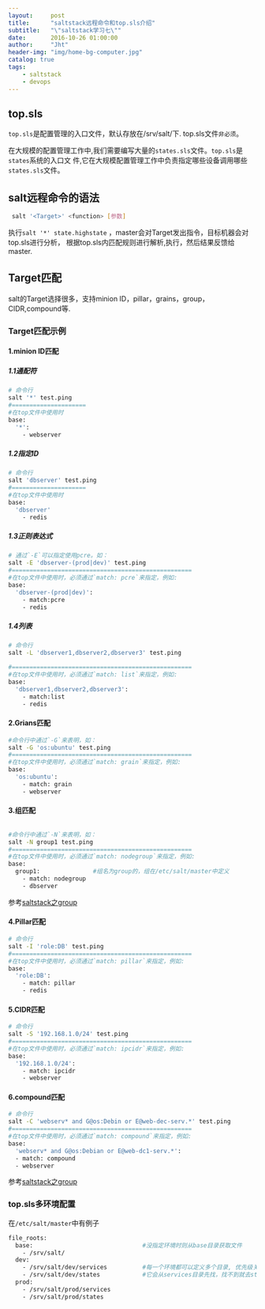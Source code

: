 ```yaml
---
layout:     post
title:      "saltstack远程命令和top.sls介绍"
subtitle:   "\"saltstack学习七\""
date:       2016-10-26 01:00:00
author:     "Jht"
header-img: "img/home-bg-computer.jpg"
catalog: true
tags:
    - saltstack
    - devops
---
```




## top.sls

`top.sls`是配置管理的入口文件，默认存放在/srv/salt/下. top.sls文件`非必须`。

在大规模的配置管理工作中,我们需要编写大量的`states.sls`文件。`top.sls`是`states`系统的入口文
件,它在大规模配置管理工作中负责指定哪些设备调用哪些`states.sls`文件。

## salt远程命令的语法

```bash
 salt '<Target>' <function> [参数]
```

执行`salt '*' state.highstate` ，master会对Target发出指令，目标机器会对top.sls进行分析，
根据top.sls内匹配规则进行解析,执行，然后结果反馈给 master.

## Target匹配

salt的Target选择很多，支持minion ID，pillar，grains，group，CIDR,compound等.

### Target匹配示例


#### 1.minion ID匹配


##### 1.1通配符

```bash
# 命令行
salt '*' test.ping
#=====================
#在top文件中使用时
base:
  '*':
    - webserver
```

##### 1.2指定ID

```bash
# 命令行
salt 'dbserver' test.ping
#=====================
#在top文件中使用时
base:
  'dbserver'                  
    - redis
```

##### 1.3正则表达式

```bash
# 通过`-E`可以指定使用pcre。如：
salt -E 'dbserver-(prod|dev)' test.ping
#===================================================
#在top文件中使用时，必须通过`match: pcre`来指定，例如:
base:
  'dbserver-(prod|dev)':
    - match:pcre
    - redis

```

##### 1.4列表

```bash
# 命令行
salt -L 'dbserver1,dbserver2,dbserver3' test.ping

#===================================================
#在top文件中使用时，必须通过`match: list`来指定，例如:
base:
  'dbserver1,dbserver2,dbserver3':
    - match:list
    - redis

```

#### 2.Grians匹配

```bash
#命令行中通过`-G`来表明，如：
salt -G 'os:ubuntu' test.ping
#===================================================
#在top文件中使用时，必须通过`match: grain`来指定，例如:
base:
  'os:ubuntu':
    - match: grain
    - webserver
```

#### 3.组匹配

```bash

#命令行中通过`-N`来表明，如：
salt -N group1 test.ping
#===================================================
#在top文件中使用时，必须通过`match: nodegroup`来指定，例如:
base:
  group1:               #组名为group的，组在/etc/salt/master中定义
    - match: nodegroup    
    - dbserver
```

参考[saltstack之group](https://jianghaitao1221.github.io/2016/10/26/saltstack-ubuntu-6th/#示例)


#### 4.Pillar匹配

```bash
# 命令行
salt -I 'role:DB' test.ping
#===================================================
#在top文件中使用时，必须通过`match: pillar`来指定，例如:
base:
  'role:DB':
    - match: pillar
    - redis
```

#### 5.CIDR匹配

```bash
# 命令行
salt -S '192.168.1.0/24' test.ping
#===================================================
#在top文件中使用时，必须通过`match: ipcidr`来指定，例如:
base:
  '192.168.1.0/24': 
    - match: ipcidr
    - webserver
```

#### 6.compound匹配

```bash
# 命令行
salt -C 'webserv* and G@os:Debin or E@web-dec-serv.*' test.ping
#===================================================
#在top文件中使用时，必须通过`match: compound`来指定，例如:
base:
  'webserv* and G@os:Debian or E@web-dc1-serv.*':
  - match: compound
  - webserver
```

参考[saltstack之group](https://jianghaitao1221.github.io/2016/10/26/saltstack-ubuntu-6th/#混合匹配)


### top.sls多环境配置

在`/etc/salt/master`中有例子

```bash
file_roots:                               
  base:                               #没指定环境时则从base目录获取文件
    - /srv/salt/
  dev: 
    - /srv/salt/dev/services          #每一个环境都可以定义多个目录, 优先级关系由定义目录的顺序决定.开发环境有两个目录，
    - /srv/salt/dev/states            #它会从services目录先找，找不到就去states目录找，如果services找到了就不往下找了
  prod:
    - /srv/salt/prod/services
    - /srv/salt/prod/states

```

